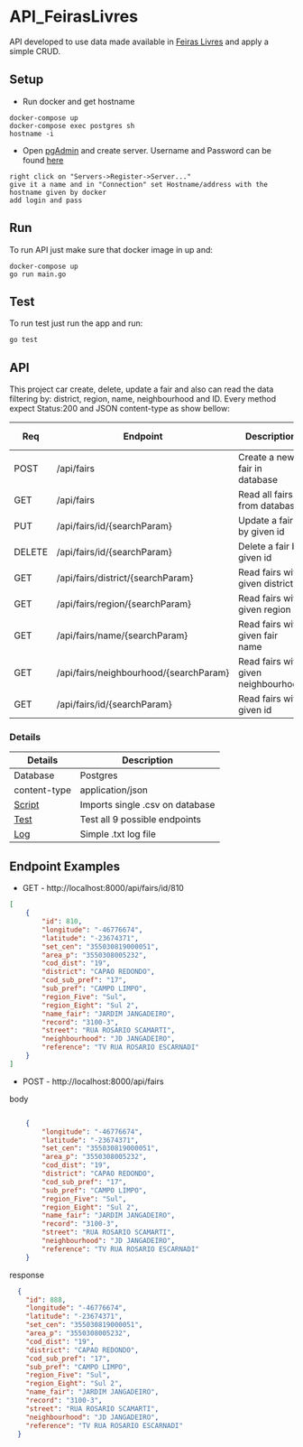 # API_FeirasLivres
API developed to use data made available in [Feiras Livres](http://www.prefeitura.sp.gov.br/cidade/secretarias/upload/chamadas/feiras_livres_1429113213.zip) and apply a simple CRUD.

## Setup
- Run docker and get hostname
```
docker-compose up
docker-compose exec postgres sh
hostname -i
```
- Open [pgAdmin](http://localhost:54321) and create server. Username and Password can be found [here](https://github.com/Darklabel91/API_FeirasLivres/blob/main/docker-compose.yml)
```
right click on "Servers->Register->Server..."
give it a name and in "Connection" set Hostname/address with the hostname given by docker
add login and pass
```
## Run
To run API just make sure that docker image in up and:
```
docker-compose up
go run main.go
```
## Test
To run test just run the app and run:
```
go test
```

## API
This project car create, delete, update a fair and also can read the data filtering by: district, region, name, neighbourhood and ID.
Every method expect Status:200 and JSON content-type as show bellow:

| Req    | Endpoint                               | Description                         | Expected Return   |
|--------|----------------------------------------|-------------------------------------|-------------------|
| POST   | /api/fairs                             | Create a new fair in database       | Status:200 - JSON |
| GET    | /api/fairs                             | Read all fairs from database        | Status:200 - JSON | 
| PUT    | /api/fairs/id/{searchParam}            | Update a fair by given id           | Status:200 - JSON |
| DELETE | /api/fairs/id/{searchParam}            | Delete a fair by given id           | Status: 200       |
| GET    | /api/fairs/district/{searchParam}      | Read fairs with given district      | Status:200 - JSON |
| GET    | /api/fairs/region/{searchParam}        | Read fairs with given region        | Status:200 - JSON |
| GET    | /api/fairs/name/{searchParam}          | Read fairs with given fair name     | Status:200 - JSON |
| GET    | /api/fairs/neighbourhood/{searchParam} | Read fairs with given neighbourhood | Status:200 - JSON |
| GET    | /api/fairs/id/{searchParam}            | Read fairs with given id            | Status:200 - JSON |

### Details
| Details                                                                                   | Description                     |
|-------------------------------------------------------------------------------------------|---------------------------------|
| Database                                                                                  | Postgres                        |
| content-type                                                                              | application/json                |
| [Script](https://github.com/Darklabel91/API_FeirasLivres/blob/main/database/migration.go) | Imports single .csv on database |
| [Test](https://github.com/Darklabel91/API_FeirasLivres/blob/main/main_test.go)            | Test all 9 possible endpoints   |
| [Log](https://github.com/Darklabel91/API_FeirasLivres/blob/main/logs.txt)                 | Simple .txt log file            |

## Endpoint Examples
- GET - http://localhost:8000/api/fairs/id/810
```json
[
    {
        "id": 810,
        "longitude": "-46776674",
        "latitude": "-23674371",
        "set_cen": "355030819000051",
        "area_p": "3550308005232",
        "cod_dist": "19",
        "district": "CAPAO REDONDO",
        "cod_sub_pref": "17",
        "sub_pref": "CAMPO LIMPO",
        "region_Five": "Sul",
        "region_Eight": "Sul 2",
        "name_fair": "JARDIM JANGADEIRO",
        "record": "3100-3",
        "street": "RUA ROSARIO SCAMARTI",
        "neighbourhood": "JD JANGADEIRO",
        "reference": "TV RUA ROSARIO ESCARNADI"
    }
]
```

- POST - http://localhost:8000/api/fairs

body
```json

    {
        "longitude": "-46776674",
        "latitude": "-23674371",
        "set_cen": "355030819000051",
        "area_p": "3550308005232",
        "cod_dist": "19",
        "district": "CAPAO REDONDO",
        "cod_sub_pref": "17",
        "sub_pref": "CAMPO LIMPO",
        "region_Five": "Sul",
        "region_Eight": "Sul 2",
        "name_fair": "JARDIM JANGADEIRO",
        "record": "3100-3",
        "street": "RUA ROSARIO SCAMARTI",
        "neighbourhood": "JD JANGADEIRO",
        "reference": "TV RUA ROSARIO ESCARNADI"
    }

```
response
```json
  {
    "id": 888,
    "longitude": "-46776674",
    "latitude": "-23674371",
    "set_cen": "355030819000051",
    "area_p": "3550308005232",
    "cod_dist": "19",
    "district": "CAPAO REDONDO",
    "cod_sub_pref": "17",
    "sub_pref": "CAMPO LIMPO",
    "region_Five": "Sul",
    "region_Eight": "Sul 2",
    "name_fair": "JARDIM JANGADEIRO",
    "record": "3100-3",
    "street": "RUA ROSARIO SCAMARTI",
    "neighbourhood": "JD JANGADEIRO",
    "reference": "TV RUA ROSARIO ESCARNADI"
  }
```
